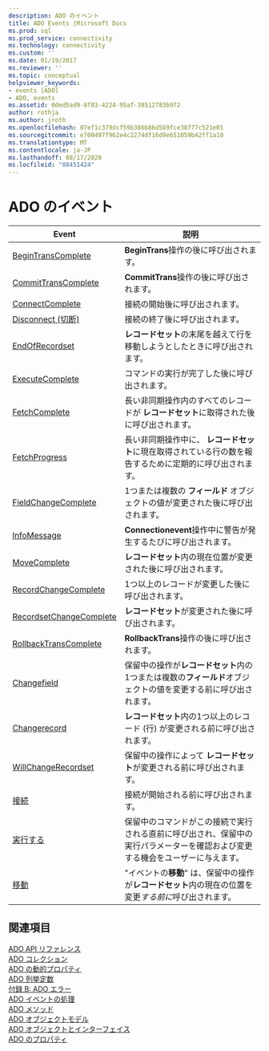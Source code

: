 ```yaml
---
description: ADO のイベント
title: ADO Events |Microsoft Docs
ms.prod: sql
ms.prod_service: connectivity
ms.technology: connectivity
ms.custom: ''
ms.date: 01/19/2017
ms.reviewer: ''
ms.topic: conceptual
helpviewer_keywords:
- events [ADO]
- ADO, events
ms.assetid: 0ded5ad9-8f83-4224-95af-38512783b972
author: rothja
ms.author: jroth
ms.openlocfilehash: 07ef1c379dcf59b386b86d5b9fce38f77c521e01
ms.sourcegitcommit: e700497f962e4c2274df16d9e651059b42ff1a10
ms.translationtype: MT
ms.contentlocale: ja-JP
ms.lasthandoff: 08/17/2020
ms.locfileid: "88451424"
---
```

# <a name="ado-events"></a>ADO のイベント

|Event|説明|  
|-|-|  
|[BeginTransComplete](../../../ado/reference/ado-api/begintranscomplete-committranscomplete-and-rollbacktranscomplete-events-ado.md)|**BeginTrans**操作の後に呼び出されます。|  
|[CommitTransComplete](../../../ado/reference/ado-api/begintranscomplete-committranscomplete-and-rollbacktranscomplete-events-ado.md)|**CommitTrans**操作の後に呼び出されます。|  
|[ConnectComplete](../../../ado/reference/ado-api/connectcomplete-and-disconnect-events-ado.md)|接続の開始後に呼び出されます。|  
|[Disconnect (切断)](../../../ado/reference/ado-api/connectcomplete-and-disconnect-events-ado.md)|接続の終了後に呼び出されます。|  
|[EndOfRecordset](../../../ado/reference/ado-api/endofrecordset-event-ado.md)|**レコードセット**の末尾を越えて行を移動しようとしたときに呼び出されます。|  
|[ExecuteComplete](../../../ado/reference/ado-api/executecomplete-event-ado.md)|コマンドの実行が完了した後に呼び出されます。|  
|[FetchComplete](../../../ado/reference/ado-api/fetchcomplete-event-ado.md)|長い非同期操作内のすべてのレコードが **レコードセット**に取得された後に呼び出されます。|  
|[FetchProgress](../../../ado/reference/ado-api/fetchprogress-event-ado.md)|長い非同期操作中に、 **レコードセット**に現在取得されている行の数を報告するために定期的に呼び出されます。|  
|[FieldChangeComplete](../../../ado/reference/ado-api/willchangefield-and-fieldchangecomplete-events-ado.md)|1つまたは複数の **フィールド** オブジェクトの値が変更された後に呼び出されます。|  
|[InfoMessage](../../../ado/reference/ado-api/infomessage-event-ado.md)|**Connectionevent**操作中に警告が発生するたびに呼び出されます。|  
|[MoveComplete](../../../ado/reference/ado-api/willmove-and-movecomplete-events-ado.md)|**レコードセット**内の現在位置が変更された後に呼び出されます。|  
|[RecordChangeComplete](../../../ado/reference/ado-api/willchangerecord-and-recordchangecomplete-events-ado.md)|1つ以上のレコードが変更した後に呼び出されます。|  
|[RecordsetChangeComplete](../../../ado/reference/ado-api/willchangerecordset-and-recordsetchangecomplete-events-ado.md)|**レコードセット**が変更された後に呼び出されます。|  
|[RollbackTransComplete](../../../ado/reference/ado-api/begintranscomplete-committranscomplete-and-rollbacktranscomplete-events-ado.md)|**RollbackTrans**操作の後に呼び出されます。|  
|[Changefield](../../../ado/reference/ado-api/willchangefield-and-fieldchangecomplete-events-ado.md)|保留中の操作が**レコードセット**内の1つまたは複数の**フィールド**オブジェクトの値を変更する前に呼び出されます。|  
|[Changerecord](../../../ado/reference/ado-api/willchangerecord-and-recordchangecomplete-events-ado.md)|**レコードセット**内の1つ以上のレコード (行) が変更される前に呼び出されます。|  
|[WillChangeRecordset](../../../ado/reference/ado-api/willchangerecordset-and-recordsetchangecomplete-events-ado.md)|保留中の操作によって **レコードセット**が変更される前に呼び出されます。|  
|[接続](../../../ado/reference/ado-api/willconnect-event-ado.md)|接続が開始される前に呼び出されます。|  
|[実行する](../../../ado/reference/ado-api/willexecute-event-ado.md)|保留中のコマンドがこの接続で実行される直前に呼び出され、保留中の実行パラメーターを確認および変更する機会をユーザーに与えます。|  
|[移動](../../../ado/reference/ado-api/willmove-and-movecomplete-events-ado.md)|"イベントの**移動**" は、保留中の操作が**レコードセット**内の現在の位置を変更*する前に*呼び出されます。|  
  
## <a name="see-also"></a>関連項目  
 [ADO API リファレンス](../../../ado/reference/ado-api/ado-api-reference.md)   
 [ADO コレクション](../../../ado/reference/ado-api/ado-collections.md)   
 [ADO の動的プロパティ](../../../ado/reference/ado-api/ado-dynamic-properties.md)   
 [ADO 列挙定数](../../../ado/reference/ado-api/ado-enumerated-constants.md)   
 [付録 B: ADO エラー](../../../ado/guide/appendixes/appendix-b-ado-errors.md)   
 [ADO イベントの処理](../../../ado/guide/data/handling-ado-events.md)   
 [ADO メソッド](../../../ado/reference/ado-api/ado-methods.md)   
 [ADO オブジェクトモデル](../../../ado/reference/ado-api/ado-object-model.md)   
 [ADO オブジェクトとインターフェイス](../../../ado/reference/ado-api/ado-objects-and-interfaces.md)   
 [ADO のプロパティ](../../../ado/reference/ado-api/ado-properties.md)
